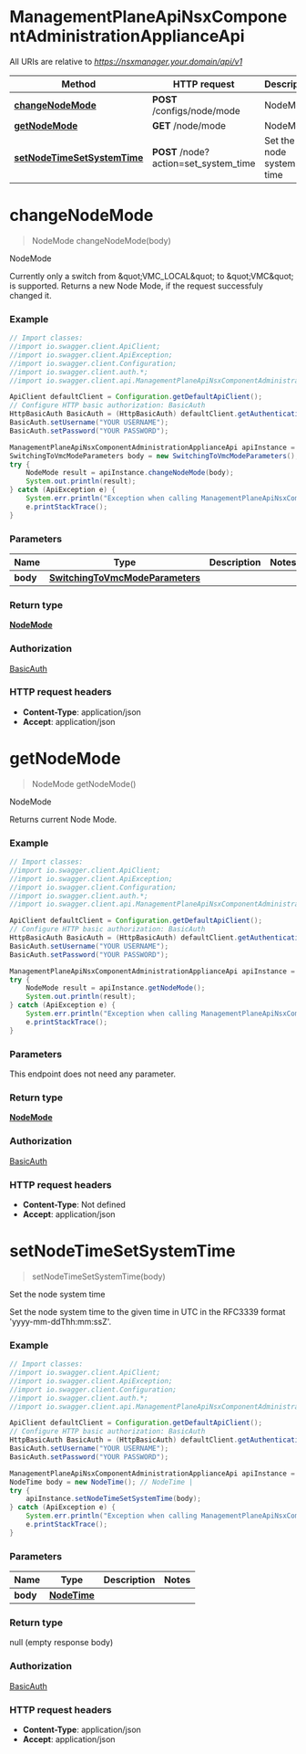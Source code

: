 # ManagementPlaneApiNsxComponentAdministrationApplianceApi

All URIs are relative to *https://nsxmanager.your.domain/api/v1*

Method | HTTP request | Description
------------- | ------------- | -------------
[**changeNodeMode**](ManagementPlaneApiNsxComponentAdministrationApplianceApi.md#changeNodeMode) | **POST** /configs/node/mode | NodeMode
[**getNodeMode**](ManagementPlaneApiNsxComponentAdministrationApplianceApi.md#getNodeMode) | **GET** /node/mode | NodeMode
[**setNodeTimeSetSystemTime**](ManagementPlaneApiNsxComponentAdministrationApplianceApi.md#setNodeTimeSetSystemTime) | **POST** /node?action&#x3D;set_system_time | Set the node system time

<a name="changeNodeMode"></a>
# **changeNodeMode**
> NodeMode changeNodeMode(body)

NodeMode

Currently only a switch from \&quot;VMC_LOCAL\&quot; to \&quot;VMC\&quot; is supported. Returns a new Node Mode, if the request successfuly changed it. 

### Example
```java
// Import classes:
//import io.swagger.client.ApiClient;
//import io.swagger.client.ApiException;
//import io.swagger.client.Configuration;
//import io.swagger.client.auth.*;
//import io.swagger.client.api.ManagementPlaneApiNsxComponentAdministrationApplianceApi;

ApiClient defaultClient = Configuration.getDefaultApiClient();
// Configure HTTP basic authorization: BasicAuth
HttpBasicAuth BasicAuth = (HttpBasicAuth) defaultClient.getAuthentication("BasicAuth");
BasicAuth.setUsername("YOUR USERNAME");
BasicAuth.setPassword("YOUR PASSWORD");

ManagementPlaneApiNsxComponentAdministrationApplianceApi apiInstance = new ManagementPlaneApiNsxComponentAdministrationApplianceApi();
SwitchingToVmcModeParameters body = new SwitchingToVmcModeParameters(); // SwitchingToVmcModeParameters | 
try {
    NodeMode result = apiInstance.changeNodeMode(body);
    System.out.println(result);
} catch (ApiException e) {
    System.err.println("Exception when calling ManagementPlaneApiNsxComponentAdministrationApplianceApi#changeNodeMode");
    e.printStackTrace();
}
```

### Parameters

Name | Type | Description  | Notes
------------- | ------------- | ------------- | -------------
 **body** | [**SwitchingToVmcModeParameters**](SwitchingToVmcModeParameters.md)|  |

### Return type

[**NodeMode**](NodeMode.md)

### Authorization

[BasicAuth](../README.md#BasicAuth)

### HTTP request headers

 - **Content-Type**: application/json
 - **Accept**: application/json

<a name="getNodeMode"></a>
# **getNodeMode**
> NodeMode getNodeMode()

NodeMode

Returns current Node Mode. 

### Example
```java
// Import classes:
//import io.swagger.client.ApiClient;
//import io.swagger.client.ApiException;
//import io.swagger.client.Configuration;
//import io.swagger.client.auth.*;
//import io.swagger.client.api.ManagementPlaneApiNsxComponentAdministrationApplianceApi;

ApiClient defaultClient = Configuration.getDefaultApiClient();
// Configure HTTP basic authorization: BasicAuth
HttpBasicAuth BasicAuth = (HttpBasicAuth) defaultClient.getAuthentication("BasicAuth");
BasicAuth.setUsername("YOUR USERNAME");
BasicAuth.setPassword("YOUR PASSWORD");

ManagementPlaneApiNsxComponentAdministrationApplianceApi apiInstance = new ManagementPlaneApiNsxComponentAdministrationApplianceApi();
try {
    NodeMode result = apiInstance.getNodeMode();
    System.out.println(result);
} catch (ApiException e) {
    System.err.println("Exception when calling ManagementPlaneApiNsxComponentAdministrationApplianceApi#getNodeMode");
    e.printStackTrace();
}
```

### Parameters
This endpoint does not need any parameter.

### Return type

[**NodeMode**](NodeMode.md)

### Authorization

[BasicAuth](../README.md#BasicAuth)

### HTTP request headers

 - **Content-Type**: Not defined
 - **Accept**: application/json

<a name="setNodeTimeSetSystemTime"></a>
# **setNodeTimeSetSystemTime**
> setNodeTimeSetSystemTime(body)

Set the node system time

Set the node system time to the given time in UTC in the RFC3339 format &#x27;yyyy-mm-ddThh:mm:ssZ&#x27;. 

### Example
```java
// Import classes:
//import io.swagger.client.ApiClient;
//import io.swagger.client.ApiException;
//import io.swagger.client.Configuration;
//import io.swagger.client.auth.*;
//import io.swagger.client.api.ManagementPlaneApiNsxComponentAdministrationApplianceApi;

ApiClient defaultClient = Configuration.getDefaultApiClient();
// Configure HTTP basic authorization: BasicAuth
HttpBasicAuth BasicAuth = (HttpBasicAuth) defaultClient.getAuthentication("BasicAuth");
BasicAuth.setUsername("YOUR USERNAME");
BasicAuth.setPassword("YOUR PASSWORD");

ManagementPlaneApiNsxComponentAdministrationApplianceApi apiInstance = new ManagementPlaneApiNsxComponentAdministrationApplianceApi();
NodeTime body = new NodeTime(); // NodeTime | 
try {
    apiInstance.setNodeTimeSetSystemTime(body);
} catch (ApiException e) {
    System.err.println("Exception when calling ManagementPlaneApiNsxComponentAdministrationApplianceApi#setNodeTimeSetSystemTime");
    e.printStackTrace();
}
```

### Parameters

Name | Type | Description  | Notes
------------- | ------------- | ------------- | -------------
 **body** | [**NodeTime**](NodeTime.md)|  |

### Return type

null (empty response body)

### Authorization

[BasicAuth](../README.md#BasicAuth)

### HTTP request headers

 - **Content-Type**: application/json
 - **Accept**: application/json

